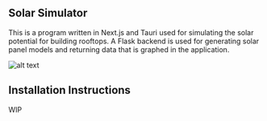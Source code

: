 ## Solar Simulator

This is a program written in Next.js and Tauri used for simulating the solar potential for building rooftops. A Flask backend is used for generating solar panel models and returning data that is graphed in the application.

![alt text](public/dashboard.png)

## Installation Instructions

WIP
